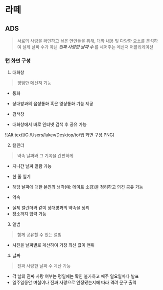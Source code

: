 # 라떼

## ADS
>서로의 사랑을 확인하고 싶은 연인들을 위해, 대화 내용 및 다양한 요소를 분석하여 실제 날짜 수가 아닌 ***진짜 사랑한 날짜 수*** 를  세어주는 메신저 어플리케이션

### 탭 화면 구성

1. 대화창
> 평범한 메신저 기능

* 통화
- 상대방과의 음성통화 혹은 영상통화 기능 제공

* 검색창
- 대화창에서 바로 인터넷 검색 후 공유 가능

![Alt text]/C:/Users/lukev/Desktop/to/탭 화면 구성.PNG)

2. 캘린더
> 약속 날짜와 그 기록을 간편하게

* 지나간 날짜 열람 가능

* 한 줄 일기
- 해당 날짜에 대한 본인의 생각(예: 데이트 소감)을 정리하고 의견 공유 가능

* 약속
- 실제 캘린더와 같이 상대방과의 약속을 정리
- 장소까지 입력 가능

3. 앨범
> 함께 공유할 수 있는 앨범

* 사진을 날짜별로 계산하여 가장 최신 값이 맨위

4. 날짜
> 진짜 사랑한 날짜 수 계산 가능

* 각 날의 진짜 사랑 여부는 평일에는 확인 불가하고 매주 일요일마다 발표
* 일주일동안 며칠이나 진짜 사랑으로 인정됐는지에 따라 격려 문구 출력
